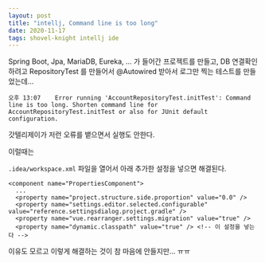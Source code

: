 ```yaml
---
layout: post
title: "intellj, Command line is too long"
date: 2020-11-17
tags: shovel-knight intellj ide
---
```


Spring Boot, Jpa, MariaDB, Eureka, ... 가 들어간 프로젝트를 만들고, DB 연결확인하려고 RepositoryTest 를 만들어서 @Autowired 받아서 로그만 찍는 테스트를 만들었는데...

```
오후 13:07	Error running 'AccountRepositoryTest.initTest': Command line is too long. Shorten command line for AccountRepositoryTest.initTest or also for JUnit default configuration.
```

갓텔리제이가 저런 오류를 뱉으면서 실행도 안한다.

이럴때는

`.idea/workspace.xml` 파일을 열어서 아래 추가한 설정을 넣으면 해결된다.

```
<component name="PropertiesComponent">
  ...
  <property name="project.structure.side.proportion" value="0.0" />
  <property name="settings.editor.selected.configurable" value="reference.settingsdialog.project.gradle" />
  <property name="vue.rearranger.settings.migration" value="true" />
  <property name="dynamic.classpath" value="true" /> <!-- 이 설정을 넣는다 -->
```

이유도 모르고 이렇게 해결하는 것이 참 마음에 안들지만... ㅠㅠ
